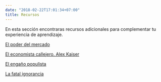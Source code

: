 ```yaml
---
date: "2018-02-22T17:01:34+07:00"
title: Recursos
---
```


En esta sección encontraras recursos adicionales para complementar tu experiencia de aprendizaje.


[El poder del mercado](https://youtu.be/hiFxmj_FGR0)



[El economista callejero. Alex Kaiser](https://drive.google.com/file/d/1M6Do6N9eNksv6lr-SIZFwNREo5aZRHl4/view?usp=sharing)


[El engaño populista](https://drive.google.com/file/d/187HEu3v6yfMnMazMEz5JhnW2nvmvgZfN/view?usp=sharing)



[La fatal ignorancia](https://drive.google.com/file/d/1vmh2jgXgZzaJREHm2gK63H-JHp6Y4bkV/view?usp=sharing)